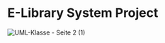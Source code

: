 # E-Library System Project

![UML-Klasse - Seite 2 (1)](https://github.com/user-attachments/assets/602dd90a-2de6-4254-a374-68509172f908)
